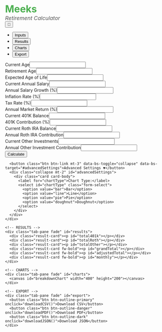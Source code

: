 <!DOCTYPE html>
<html lang="en">
<head>
  <meta charset="UTF-8" />
  <meta name="viewport" content="width=device-width, initial-scale=1.0"/>
  <title>Retirement Calculator</title>
  <link href="https://cdn.jsdelivr.net/npm/bootstrap@5.3.0/dist/css/bootstrap.min.css" rel="stylesheet">
  <script src="https://cdn.jsdelivr.net/npm/chart.js"></script>
  <script src="https://cdnjs.cloudflare.com/ajax/libs/jsPDF/2.5.1/jspdf.umd.min.js"></script>
  <script src="https://cdnjs.cloudflare.com/ajax/libs/PapaParse/5.3.0/papaparse.min.js"></script>
  <style>
    body { font-family: 'Inter', sans-serif; }
    .brand-logo { font-size: 2rem; font-weight: 700; color: #4CAF50; }
    .subtitle { font-size: 1.1rem; color: #555; font-style: italic; }
    .dark-mode { background-color: #2c3e50; color: #f5f5f5; }
    .dark-mode .card, .dark-mode input, .dark-mode select { background-color: #34495e; color: #f5f5f5; }
    .result-card { border-left: 5px solid #388E3C; background: #eafaf1; padding: 1rem; border-radius: 10px; margin-bottom: 1rem; }
    .dark-mode .result-card { background-color: #244130; border-color: #3aa06b; }
  </style>
</head>
<body>
<div class="container py-5">
  <div class="text-center mb-4">
    <div class="brand-logo">Meeks</div>
    <div class="subtitle">Retirement Calculator</div>
    <button class="btn btn-outline-secondary mt-3" onclick="toggleDarkMode()">🌙</button>
  </div>

  <!-- NAV TABS -->
  <ul class="nav nav-tabs" id="calculatorTabs" role="tablist">
    <li class="nav-item"><button class="nav-link active" data-bs-toggle="tab" data-bs-target="#form">Inputs</button></li>
    <li class="nav-item"><button class="nav-link" data-bs-toggle="tab" data-bs-target="#results">Results</button></li>
    <li class="nav-item"><button class="nav-link" data-bs-toggle="tab" data-bs-target="#charts">Charts</button></li>
    <li class="nav-item"><button class="nav-link" data-bs-toggle="tab" data-bs-target="#export">Export</button></li>
  </ul>

  <!-- TAB CONTENT -->
  <div class="tab-content mt-4">
    <!-- INPUTS -->
    <div class="tab-pane fade show active" id="form">
      <form onsubmit="event.preventDefault(); calculate();">
        <div class="row g-3">
          <div class="col-md-4"><label class="form-label">Current Age</label><input type="number" id="age" class="form-control" required></div>
          <div class="col-md-4"><label class="form-label">Retirement Age</label><input type="number" id="retirementAge" class="form-control" required></div>
          <div class="col-md-4"><label class="form-label">Expected Age of Life</label><input type="number" id="endAge" class="form-control" required></div>
          <div class="col-md-4"><label class="form-label">Current Annual Salary</label><input type="number" id="annualSalary" class="form-control" step="any" required></div>
          <div class="col-md-4"><label class="form-label">Annual Salary Growth (%)</label><input type="number" id="salaryGrowth" class="form-control" step="any" required></div>
          <div class="col-md-4"><label class="form-label">Inflation Rate (%)</label><input type="number" id="inflation" class="form-control" step="any" required></div>
          <div class="col-md-4"><label class="form-label">Tax Rate (%)</label><input type="number" id="taxRate" class="form-control" step="any" required></div>
          <div class="col-md-4"><label class="form-label">Annual Market Return (%)</label><input type="number" id="rateOfReturn" class="form-control" step="any" required></div>
          <div class="col-md-4"><label class="form-label">Current 401K Balance</label><input type="number" id="current401K" class="form-control" step="any" required></div>
          <div class="col-md-4"><label class="form-label">401K Contribution (%)</label><input type="number" id="totalContribution" class="form-control" step="any" required></div>
          <div class="col-md-4"><label class="form-label">Current Roth IRA Balance</label><input type="number" id="currentRoth" class="form-control" step="any" required></div>
          <div class="col-md-4"><label class="form-label">Annual Roth IRA Contribution</label><input type="number" id="rothAnnualContribution" class="form-control" step="any" required></div>
          <div class="col-md-4"><label class="form-label">Current Other Investments</label><input type="number" id="currentOther" class="form-control" step="any" required></div>
          <div class="col-md-4"><label class="form-label">Annual Other Investment Contribution</label><input type="number" id="otherAnnualContribution" class="form-control" step="any" required></div>
        </div>
        <button type="submit" class="btn btn-primary mt-4">Calculate</button>
      </form>

      <button class="btn btn-link mt-3" data-bs-toggle="collapse" data-bs-target="#advancedSettings">Advanced Settings ▼</button>
      <div class="collapse mt-2" id="advancedSettings">
        <div class="card card-body">
          <label for="chartType">Chart Type:</label>
          <select id="chartType" class="form-select">
            <option value="bar">Bar</option>
            <option value="line">Line</option>
            <option value="pie">Pie</option>
            <option value="doughnut">Doughnut</option>
          </select>
        </div>
      </div>
    </div>

    <!-- RESULTS -->
    <div class="tab-pane fade" id="results">
      <div class="result-card"><p id="total401k"></p></div>
      <div class="result-card"><p id="totalRoth"></p></div>
      <div class="result-card"><p id="totalOther"></p></div>
      <div class="result-card fw-bold"><p id="grandTotal"></p></div>
      <div class="result-card fw-bold"><p id="adjustedTotal"></p></div>
      <div class="result-card fw-bold"><p id="monthly"></p></div>
    </div>

    <!-- CHARTS -->
    <div class="tab-pane fade" id="charts">
      <canvas id="breakdownChart" width="400" height="200"></canvas>
    </div>

    <!-- EXPORT -->
    <div class="tab-pane fade" id="export">
      <button class="btn btn-outline-primary" onclick="downloadCSV()">Download CSV</button>
      <button class="btn btn-outline-danger" onclick="downloadPDF()">Download PDF</button>
      <button class="btn btn-outline-dark" onclick="downloadJSON()">Download JSON</button>
    </div>
  </div>
</div>

<script src="https://cdn.jsdelivr.net/npm/bootstrap@5.3.0/dist/js/bootstrap.bundle.min.js"></script>
<script>
let chart;

function toggleDarkMode() {
  document.body.classList.toggle("dark-mode");
  const btn = document.querySelector('button[onclick="toggleDarkMode()"]');
  btn.textContent = document.body.classList.contains("dark-mode") ? "☀️" : "🌙";
}

function calculate() {
  const age = parseInt(document.getElementById("age").value);
  const retirementAge = parseInt(document.getElementById("retirementAge").value);
  const endAge = parseInt(document.getElementById("endAge").value);
  const annualSalary = parseFloat(document.getElementById("annualSalary").value);
  const salaryGrowth = parseFloat(document.getElementById("salaryGrowth").value) / 100;
  const inflation = parseFloat(document.getElementById("inflation").value) / 100;
  const taxRate = parseFloat(document.getElementById("taxRate").value) / 100;
  const rateOfReturn = parseFloat(document.getElementById("rateOfReturn").value) / 100;
  const current401K = parseFloat(document.getElementById("current401K").value);
  const totalContribution = parseFloat(document.getElementById("totalContribution").value) / 100;
  const currentRoth = parseFloat(document.getElementById("currentRoth").value);
  const rothAnnualContribution = parseFloat(document.getElementById("rothAnnualContribution").value);
  const currentOther = parseFloat(document.getElementById("currentOther").value);
  const otherAnnualContribution = parseFloat(document.getElementById("otherAnnualContribution").value);

  const yearsToRetirement = retirementAge - age;
  const yearsInRetirement = endAge - retirementAge;

  let balance401K = current401K;
  let balanceRoth = currentRoth;
  let balanceOther = currentOther;

  for(let i = 0; i < yearsToRetirement; i++) {
    const salaryThisYear = annualSalary * Math.pow(1 + salaryGrowth, i);
    const contribution401K = salaryThisYear * totalContribution;
    balance401K = (balance401K + contribution401K) * (1 + rateOfReturn);
    balanceRoth = (balanceRoth + rothAnnualContribution) * (1 + rateOfReturn);
    balanceOther = (balanceOther + otherAnnualContribution) * (1 + rateOfReturn);
  }

  const afterTax401K = balance401K * (1 - taxRate);
  const totalAtRetirement = afterTax401K + balanceRoth + balanceOther;
  const adjustedTotal = totalAtRetirement / Math.pow(1 + inflation, yearsToRetirement);
  const realRate = (1 + rateOfReturn) / (1 + inflation) - 1;
  const monthlyWithdrawal = (adjustedTotal * realRate) /
    (1 - Math.pow(1 + realRate, -yearsInRetirement)) / 12;

  document.getElementById("total401k").textContent = `401K Balance (After Tax): $${afterTax401K.toLocaleString()}`;
  document.getElementById("totalRoth").textContent = `Roth IRA Balance: $${balanceRoth.toLocaleString()}`;
  document.getElementById("totalOther").textContent = `Other Investments: $${balanceOther.toLocaleString()}`;
  document.getElementById("grandTotal").textContent = `Total Savings: $${totalAtRetirement.toLocaleString()}`;
  document.getElementById("adjustedTotal").textContent = `Inflation Adjusted Total: $${adjustedTotal.toLocaleString()}`;
  document.getElementById("monthly").textContent = `Estimated Monthly Withdrawal: $${monthlyWithdrawal.toLocaleString()}`;

  const ctx = document.getElementById('breakdownChart').getContext('2d');
  if (chart) chart.destroy();
  chart = new Chart(ctx, {
    type: document.getElementById('chartType').value,
    data: {
      labels: ['401K', 'Roth IRA', 'Other'],
      datasets: [{ label: 'Breakdown', data: [afterTax401K, balanceRoth, balanceOther] }]
    }
  });

  new bootstrap.Tab(document.querySelector('#results')).show();
}

function downloadCSV() {
  const data = [
    ["401K", document.getElementById("total401k").textContent],
    ["Roth", document.getElementById("totalRoth").textContent],
    ["Other", document.getElementById("totalOther").textContent],
    ["Total", document.getElementById("grandTotal").textContent],
    ["Adjusted", document.getElementById("adjustedTotal").textContent],
    ["Monthly", document.getElementById("monthly").textContent]
  ];
  const csv = Papa.unparse(data);
  const blob = new Blob([csv], { type: "text/csv" });
  const link = document.createElement("a");
  link.href = URL.createObjectURL(blob);
  link.download = "retirement_results.csv";
  link.click();
}

function downloadPDF() {
  const { jsPDF } = window.jspdf;
  const doc = new jsPDF();
  doc.setFontSize(16);
  doc.text("Retirement Results", 10, 10);
  let y = 20;
  ["total401k","totalRoth","totalOther","grandTotal","adjustedTotal","monthly"].forEach(id=>{
    doc.text(document.getElementById(id).textContent,10,y);
    y+=10;
  });
  doc.save("retirement_results.pdf");
}

function downloadJSON() {
  const data = {
    "401K": document.getElementById("total401k").textContent,
    "Roth": document.getElementById("totalRoth").textContent,
    "Other": document.getElementById("totalOther").textContent,
    "Total": document.getElementById("grandTotal").textContent,
    "Adjusted": document.getElementById("adjustedTotal").textContent,
    "Monthly": document.getElementById("monthly").textContent
  };
  const blob = new Blob([JSON.stringify(data, null, 2)], { type: "application/json" });
  const link = document.createElement("a");
  link.href = URL.createObjectURL(blob);
  link.download = "retirement_results.json";
  link.click();
}
</script>
</body>
</html>
